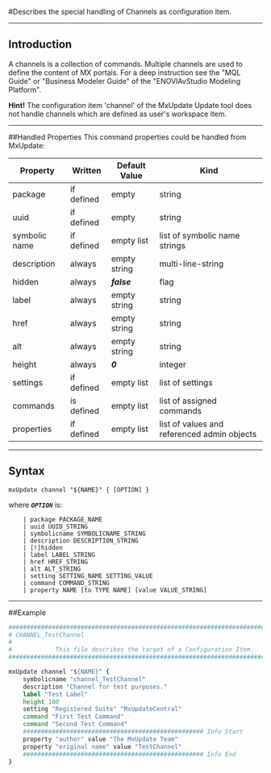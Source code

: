 <!--
 *
 *  This file is part of MxUpdate <http://www.mxupdate.org>.
 *
 *  MxUpdate is a deployment tool for a PLM platform to handle
 *  administration objects as single update files (configuration item).
 *
 *  Copyright (C) 2008-2016 The MxUpdate Team
 *
 *  The Manual of MxUpdate is licensed under a CC BY-NC-SA 4.0 license
 *  (Creative Commons Attribution-NonCommercial-ShareAlike 4.0 
 *  International 4.0 license).
 *
 *  You should have received a copy of the license along with this
 *  work. If not, see <http://creativecommons.org/licenses/by-nc-sa/4.0/>.
 *
-->

#Describes the special handling of Channels as configuration item.

----
## Introduction
A channels is a collection of commands. Multiple channels are used to define the content of MX portals. For a deep instruction see the "MQL Guide" or "Business Modeler Guide" of the "ENOVIAvStudio Modeling Platform".

**Hint!** The configuration item 'channel' of the MxUpdate Update tool does not handle channels which are defined as user's workspace item.

----
##Handled Properties
This command properties could be handled from MxUpdate:

Property      | Written    | Default Value | Kind
--------------|------------|---------------|----
package       | if defined | empty         | string
uuid          | if defined | empty         | string
symbolic name | if defined | empty list    | list of symbolic name strings
description   | always     | empty string  | multi-line-string
hidden        | always     | ***false***   | flag
label         | always     | empty string  | string
href          | always     | empty string  | string
alt           | always     | empty string  | string
height        | always     | ***0***       | integer
settings      | if defined | empty list    | list of settings
commands      | is defined | empty list    | list of assigned commands
properties    | if defined | empty list    | list of values and referenced admin objects

----
## Syntax
```
mxUpdate channel "${NAME}" { [OPTION] }
```
where ***`OPTION`*** is:
```
    | package PACKAGE_NAME
    | uuid UUID_STRING
    | symbolicname SYMBOLICNAME_STRING
    | description DESCRIPTION_STRING
    | [!]hidden
    | label LABEL_STRING
    | href HREF_STRING
    | alt ALT_STRING
    | setting SETTING_NAME SETTING_VALUE
    | command COMMAND_STRING
    | property NAME [to TYPE NAME] [value VALUE_STRING]
```

----
##Example
```tcl
################################################################################
# CHANNEL_TestChannel
#
#            This file describes the target of a Configuration Item.
################################################################################

mxUpdate channel "${NAME}" {
    symbolicname "channel_TestChannel"
    description "Channel for test purposes."
    label "Test Label"
    height 100
    setting "Registered Suite" "MxUpdateCentral"
    command "First Test Command"
    command "Second Test Command"
    ################################################## Info Start
    property "author" value "The MxUpdate Team"
    property "original name" value "TestChannel"
    ################################################## Info End
}
```